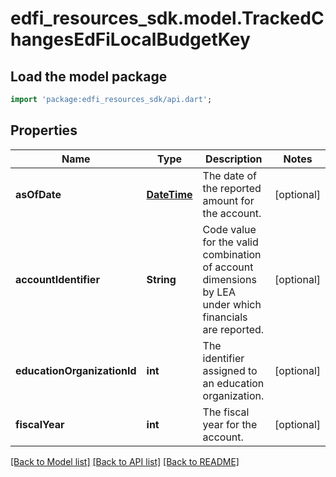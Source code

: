 # edfi_resources_sdk.model.TrackedChangesEdFiLocalBudgetKey

## Load the model package
```dart
import 'package:edfi_resources_sdk/api.dart';
```

## Properties
Name | Type | Description | Notes
------------ | ------------- | ------------- | -------------
**asOfDate** | [**DateTime**](DateTime.md) | The date of the reported amount for the account. | [optional] 
**accountIdentifier** | **String** | Code value for the valid combination of account dimensions by LEA under which financials are reported. | [optional] 
**educationOrganizationId** | **int** | The identifier assigned to an education organization. | [optional] 
**fiscalYear** | **int** | The fiscal year for the account. | [optional] 

[[Back to Model list]](../README.md#documentation-for-models) [[Back to API list]](../README.md#documentation-for-api-endpoints) [[Back to README]](../README.md)


